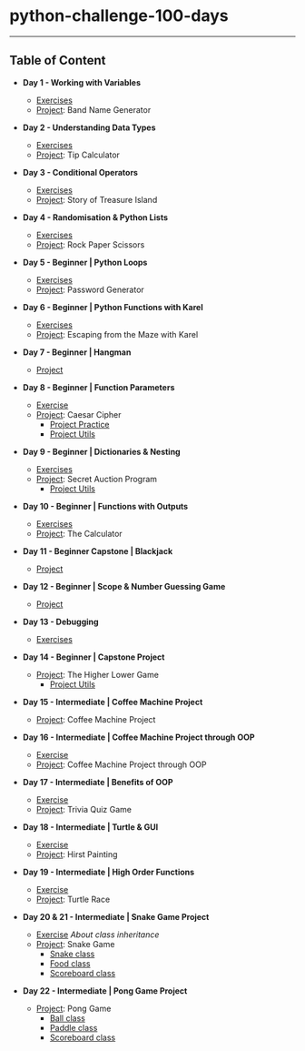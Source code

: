 # python-challenge-100-days
---
## Table of Content
* **Day 1 - Working with Variables**
  * [Exercises](https://github.com/gamzekecibas/python-challenge-100-days/blob/main/day-001/day1-exercises.py)
  * [Project](https://github.com/gamzekecibas/python-challenge-100-days/blob/main/day-001/day1-project.py): Band Name Generator

* **Day 2 - Understanding Data Types**
  * [Exercises](https://github.com/gamzekecibas/python-challenge-100-days/blob/main/day-002/day2-exercises.py)
  * [Project](https://github.com/gamzekecibas/python-challenge-100-days/blob/main/day-002/day2-project.py): Tip Calculator  

* **Day 3 - Conditional Operators**
  * [Exercises](https://github.com/gamzekecibas/python-challenge-100-days/blob/main/day-003/day3-exercises.py)
  * [Project](https://github.com/gamzekecibas/python-challenge-100-days/blob/main/day-003/day3-project.py): Story of Treasure Island  

* **Day 4 - Randomisation & Python Lists**
  * [Exercises](https://github.com/gamzekecibas/python-challenge-100-days/blob/main/day-004/day4-exercises.py)
  * [Project](https://github.com/gamzekecibas/python-challenge-100-days/blob/main/day-004/day4-project.py): Rock Paper Scissors 

* **Day 5 - Beginner | Python Loops**
  * [Exercises](https://github.com/gamzekecibas/python-challenge-100-days/blob/main/day-005/day5-exercises.py)
  * [Project](https://github.com/gamzekecibas/python-challenge-100-days/blob/main/day-005/day5-project.py): Password Generator 

* **Day 6 - Beginner | Python Functions with Karel**
  * [Exercises](https://github.com/gamzekecibas/python-challenge-100-days/blob/main/day-006/day6-exercises.py)
  * [Project](https://github.com/gamzekecibas/python-challenge-100-days/blob/main/day-006/day6-project.py): Escaping from the Maze with Karel 

* **Day 7 - Beginner | Hangman**
  * [Project](https://github.com/gamzekecibas/python-challenge-100-days/tree/main/day-007)

* **Day 8 - Beginner | Function Parameters**
  * [Exercise](https://github.com/gamzekecibas/python-challenge-100-days/blob/main/day-008/day8-exercises.py)
  * [Project](https://github.com/gamzekecibas/python-challenge-100-days/blob/main/day-008/day8-project.py): Caesar Cipher
    - [Project Practice](https://github.com/gamzekecibas/python-challenge-100-days/blob/main/day-008/day8-project-practice.py)
    - [Project Utils](https://github.com/gamzekecibas/python-challenge-100-days/blob/main/day-008/day8ProjectUtils.py)

* **Day 9 - Beginner | Dictionaries & Nesting**
  * [Exercises](https://github.com/gamzekecibas/python-challenge-100-days/blob/main/day-009/day9-exercises.py)
  * [Project](https://github.com/gamzekecibas/python-challenge-100-days/blob/main/day-009/day9-project.py): Secret Auction Program
    - [Project Utils](https://github.com/gamzekecibas/python-challenge-100-days/blob/main/day-009/day9Utils.py) 

* **Day 10 - Beginner | Functions with Outputs**
  * [Exercises](https://github.com/gamzekecibas/python-challenge-100-days/blob/main/day-010/day10-exercises.py)
  * [Project](https://github.com/gamzekecibas/python-challenge-100-days/blob/main/day-010/day10-project.py): The Calculator 

* **Day 11 - Beginner Capstone | Blackjack**
  * [Project](https://github.com/gamzekecibas/python-challenge-100-days/blob/main/day-011/main.py)

* **Day 12 - Beginner | Scope & Number Guessing Game**
  * [Project](https://github.com/gamzekecibas/python-challenge-100-days/blob/main/day-012/main.py)

* **Day 13 - Debugging**
  * [Exercises](https://github.com/gamzekecibas/python-challenge-100-days/blob/main/day-013/main.py)

* **Day 14 - Beginner | Capstone Project**
  * [Project](https://github.com/gamzekecibas/python-challenge-100-days/blob/main/day-014/main.py): The Higher Lower Game
    - [Project Utils](https://github.com/gamzekecibas/python-challenge-100-days/blob/main/day-014/day14Utils.py) 

* **Day 15 - Intermediate | Coffee Machine Project**
  * [Project](https://github.com/gamzekecibas/python-challenge-100-days/tree/main/day-015): Coffee Machine Project 

* **Day 16 - Intermediate | Coffee Machine Project through OOP**
  * [Exercise](https://github.com/gamzekecibas/python-challenge-100-days/blob/main/day-016/main.py)
  * [Project](https://github.com/gamzekecibas/python-challenge-100-days/tree/main/day-016/oop-coffee-machine-start): Coffee Machine Project through OOP 

* **Day 17 - Intermediate | Benefits of OOP**
  * [Exercise](https://github.com/gamzekecibas/python-challenge-100-days/blob/main/day-017/main.py)
  * [Project](https://github.com/gamzekecibas/python-challenge-100-days/tree/main/day-017/quiz-game-start): Trivia Quiz Game

* **Day 18 - Intermediate | Turtle & GUI**
  * [Exercise](https://github.com/gamzekecibas/python-challenge-100-days/blob/main/day-018/main.py)
  * [Project](https://github.com/gamzekecibas/python-challenge-100-days/tree/main/day-018/hirst-painting-start): Hirst Painting

* **Day 19 - Intermediate | High Order Functions**
  * [Exercise](https://github.com/gamzekecibas/python-challenge-100-days/blob/main/day-019/day019-practices.py)
  * [Project](https://github.com/gamzekecibas/python-challenge-100-days/blob/main/day-019/day019-project.py): Turtle Race
 
* **Day 20 & 21 - Intermediate | Snake Game Project**
  * [Exercise](https://github.com/gamzekecibas/python-challenge-100-days/blob/main/day-020-021/day021-practice.py)
    *About class inheritance*
  * [Project](https://github.com/gamzekecibas/python-challenge-100-days/blob/main/day-020-021/main.py): Snake Game
    - [Snake class](https://github.com/gamzekecibas/python-challenge-100-days/blob/main/day-020-021/snake.py)
    - [Food class](https://github.com/gamzekecibas/python-challenge-100-days/blob/main/day-020-021/food.py)
    - [Scoreboard class](https://github.com/gamzekecibas/python-challenge-100-days/blob/main/day-020-021/scoreboard.py)

* **Day 22 - Intermediate | Pong Game Project**
  * [Project](https://github.com/gamzekecibas/python-challenge-100-days/blob/main/day-022/main.py): Pong Game
    - [Ball class](https://github.com/gamzekecibas/python-challenge-100-days/blob/main/day-022/ball.py)
    - [Paddle class](https://github.com/gamzekecibas/python-challenge-100-days/blob/main/day-022/paddle.py)
    - [Scoreboard class](https://github.com/gamzekecibas/python-challenge-100-days/blob/main/day-022/scoreboard.py)

    

